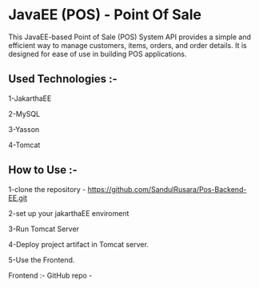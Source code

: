 # **JavaEE (POS) - Point Of Sale**

This JavaEE-based Point of Sale (POS) System API provides a simple and efficient way to manage customers, items, orders, and order details. It is designed for ease of use in building POS applications.

## Used Technologies :-

1-JakarthaEE

2-MySQL

3-Yasson

4-Tomcat

## How to Use :-

 1-clone the repository - https://github.com/SandulRusara/Pos-Backend-EE.git

 2-set up your jakarthaEE enviroment

 3-Run Tomcat Server

 4-Deploy project artifact in Tomcat server. 

 5-Use the Frontend.

Frontend :-
 GitHub repo - 
        
